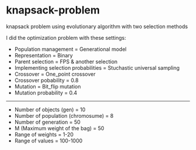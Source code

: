 # knapsack-problem
knapsack problem using evolutionary algorithm with two selection methods

I did the optimization problem with these settings:

  - Population management = Generational model
  - Representation = Binary
  - Parent selection = FPS & another selection 
  - Implementing selection probabilities = Stuchastic universal sampling
  - Crossover = One_point crossover
  - Crossover pobability = 0.8
  - Mutation = Bit_flip mutation
  - Mutation probability = 0.4
  ***
  - Number of objects (gen) = 10
  - Number of population (chromosume) = 8
  - Number of generation = 50
  - M (Maximum weight of the bag) = 50
  - Range of weights = 1-20
  - Range of values = 100-1000
